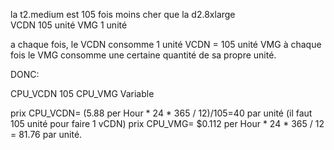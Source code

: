la t2.medium est 105 fois moins cher que la d2.8xlarge	
VCDN 105 unité
VMG 1 unité

a chaque fois, le VCDN consomme 1 unité VCDN = 105 unité VMG
à chaque fois le VMG consomme une certaine quantité de sa propre unité.

DONC:

CPU_VCDN 105
CPU_VMG Variable

prix CPU_VCDN= (5.88 per Hour * 24 * 365 / 12)/105=40 par unité (il faut 105 unité pour faire 1 vCDN)
prix CPU_VMG= $0.112 per Hour * 24 * 365 / 12 = 81.76 par unité.
